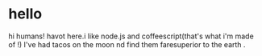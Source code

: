 # hello



hi humans!
havot here.i like node.js and coffeescript(that's what i'm made of !)
I've had tacos on the moon nd find them faresuperior to the earth .
